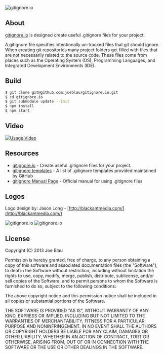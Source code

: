 ![gitignore.io](https://raw.github.com/joeblau/gitignore.io/master/public/gi/img/gitignore-logo-dark.png)

## About

[gitignore.io](http://gitignore.io/)  is designed create useful .gitignore files for your project.

A gitignore file specifies intentionally un-tracked files that git should ignore.  When creating git repositories many project folders get filled with files that are not necessarily related to the source code.  These files come from places such as the Operating System (OS), Programming Languages, and Integrated Development Environments (IDE).

## Build

```sh
$ git clone git@github.com:joeblau/gitignore.io.git
$ cd gitignore.io
$ git submodule update --init
$ npm install
$ npm start
```

## Video
[![Usage Video](https://raw.github.com/joeblau/gitignore.io/master/public/gi/img/vimeo.png)](https://vimeo.com/70609819)

## Resources

* [gitignore.io] - Create useful .gitignore files for your project.
* [gitignore templates] - A list of .gitignore templates provided maintained by GitHub
* [gitignore Manual Page] - Official manual for using .gitignore files

## Logos

Logo design by: Jason Long - [http://blackantmedia.com/](http://blackantmedia.com/)

![gitignore.io](https://raw.github.com/joeblau/gitignore.io/master/public/gi/img/gitignore-logo-dark.png "gitignore.io dark logo")
![gitignore.io](https://raw.github.com/joeblau/gitignore.io/master/public/gi/img/gitignore-logo-light.png "gitignore.io light logo")

## License

Copyright (C) 2013 Joe Blau

Permission is hereby granted, free of charge, to any person obtaining a copy of this software and associated documentation files (the "Software"), to deal in the Software without restriction, including without limitation the rights to use, copy, modify, merge, publish, distribute, sublicense, and/or sell copies of the Software, and to permit persons to whom the Software is furnished to do so, subject to the following conditions:

The above copyright notice and this permission notice shall be included in all copies or substantial portions of the Software.

THE SOFTWARE IS PROVIDED "AS IS", WITHOUT WARRANTY OF ANY KIND, EXPRESS OR IMPLIED, INCLUDING BUT NOT LIMITED TO THE WARRANTIES OF MERCHANTABILITY, FITNESS FOR A PARTICULAR PURPOSE AND NONINFRINGEMENT. IN NO EVENT SHALL THE AUTHORS OR COPYRIGHT HOLDERS BE LIABLE FOR ANY CLAIM, DAMAGES OR OTHER LIABILITY, WHETHER IN AN ACTION OF CONTRACT, TORT OR OTHERWISE, ARISING FROM, OUT OF OR IN CONNECTION WITH THE SOFTWARE OR THE USE OR OTHER DEALINGS IN THE SOFTWARE.

  [gitignore.io]: http://gitignore.io/
  [gitignore templates]: https://github.com/github/gitignore
  [gitignore Manual Page]: http://www.kernel.org/pub/software/scm/git/docs/gitignore.html
